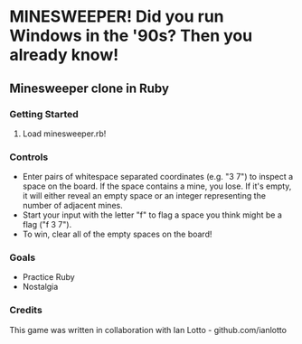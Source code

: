 MINESWEEPER! Did you run Windows in the '90s? Then you already know!
===

Minesweeper clone in Ruby
---

### Getting Started

1.  Load minesweeper.rb!

### Controls

*  Enter pairs of whitespace separated coordinates (e.g. "3 7") to inspect a space on the board. If the space contains a mine, you lose. If it's empty, it will either reveal an empty space or an integer representing the number of adjacent mines.
*  Start your input with the letter "f" to flag a space you think might be a flag ("f 3 7").
*  To win, clear all of the empty spaces on the board!

### Goals

*  Practice Ruby
*  Nostalgia

### Credits

This game was written in collaboration with Ian Lotto - github.com/ianlotto